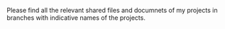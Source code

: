 Please find all the relevant shared files and documnets of my projects in branches with indicative names of the projects.
